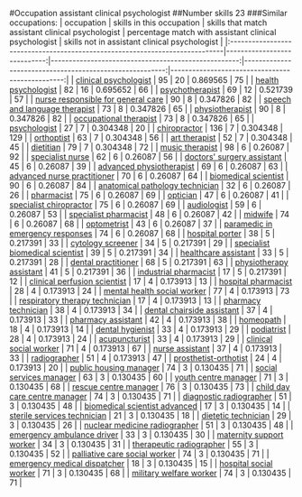 #Occupation assistant clinical psychologist
##Number skills 23
###Similar occupations:
| occupation                                                                  |   skills in this occupation |   skills that match assistant clinical psychologist |   percentage match with assistant clinical psychologist |   skills not in assistant clinical psychologist |
|:----------------------------------------------------------------------------|----------------------------:|----------------------------------------------------:|--------------------------------------------------------:|------------------------------------------------:|
| [clinical psychologist](clinical_psychologist.md)                           |                          95 |                                                  20 |                                                0.869565 |                                              75 |
| [health psychologist](health_psychologist.md)                               |                          82 |                                                  16 |                                                0.695652 |                                              66 |
| [psychotherapist](psychotherapist.md)                                       |                          69 |                                                  12 |                                                0.521739 |                                              57 |
| [nurse responsible for general care](nurse_responsible_for_general_care.md) |                          90 |                                                   8 |                                                0.347826 |                                              82 |
| [speech and language therapist](speech_and_language_therapist.md)           |                          73 |                                                   8 |                                                0.347826 |                                              65 |
| [physiotherapist](physiotherapist.md)                                       |                          90 |                                                   8 |                                                0.347826 |                                              82 |
| [occupational therapist](occupational_therapist.md)                         |                          73 |                                                   8 |                                                0.347826 |                                              65 |
| [psychologist](psychologist.md)                                             |                          27 |                                                   7 |                                                0.304348 |                                              20 |
| [chiropractor](chiropractor.md)                                             |                         136 |                                                   7 |                                                0.304348 |                                             129 |
| [orthoptist](orthoptist.md)                                                 |                          63 |                                                   7 |                                                0.304348 |                                              56 |
| [art therapist](art_therapist.md)                                           |                          52 |                                                   7 |                                                0.304348 |                                              45 |
| [dietitian](dietitian.md)                                                   |                          79 |                                                   7 |                                                0.304348 |                                              72 |
| [music therapist](music_therapist.md)                                       |                          98 |                                                   6 |                                                0.26087  |                                              92 |
| [specialist nurse](specialist_nurse.md)                                     |                          62 |                                                   6 |                                                0.26087  |                                              56 |
| [doctors' surgery assistant](doctors'_surgery_assistant.md)                 |                          45 |                                                   6 |                                                0.26087  |                                              39 |
| [advanced physiotherapist](advanced_physiotherapist.md)                     |                          69 |                                                   6 |                                                0.26087  |                                              63 |
| [advanced nurse practitioner](advanced_nurse_practitioner.md)               |                          70 |                                                   6 |                                                0.26087  |                                              64 |
| [biomedical scientist](biomedical_scientist.md)                             |                          90 |                                                   6 |                                                0.26087  |                                              84 |
| [anatomical pathology technician](anatomical_pathology_technician.md)       |                          32 |                                                   6 |                                                0.26087  |                                              26 |
| [pharmacist](pharmacist.md)                                                 |                          75 |                                                   6 |                                                0.26087  |                                              69 |
| [optician](optician.md)                                                     |                          47 |                                                   6 |                                                0.26087  |                                              41 |
| [specialist chiropractor](specialist_chiropractor.md)                       |                          75 |                                                   6 |                                                0.26087  |                                              69 |
| [audiologist](audiologist.md)                                               |                          59 |                                                   6 |                                                0.26087  |                                              53 |
| [specialist pharmacist](specialist_pharmacist.md)                           |                          48 |                                                   6 |                                                0.26087  |                                              42 |
| [midwife](midwife.md)                                                       |                          74 |                                                   6 |                                                0.26087  |                                              68 |
| [optometrist](optometrist.md)                                               |                          43 |                                                   6 |                                                0.26087  |                                              37 |
| [paramedic in emergency responses](paramedic_in_emergency_responses.md)     |                          74 |                                                   6 |                                                0.26087  |                                              68 |
| [hospital porter](hospital_porter.md)                                       |                          38 |                                                   5 |                                                0.217391 |                                              33 |
| [cytology screener](cytology_screener.md)                                   |                          34 |                                                   5 |                                                0.217391 |                                              29 |
| [specialist biomedical scientist](specialist_biomedical_scientist.md)       |                          39 |                                                   5 |                                                0.217391 |                                              34 |
| [healthcare assistant](healthcare_assistant.md)                             |                          33 |                                                   5 |                                                0.217391 |                                              28 |
| [dental practitioner](dental_practitioner.md)                               |                          68 |                                                   5 |                                                0.217391 |                                              63 |
| [physiotherapy assistant](physiotherapy_assistant.md)                       |                          41 |                                                   5 |                                                0.217391 |                                              36 |
| [industrial pharmacist](industrial_pharmacist.md)                           |                          17 |                                                   5 |                                                0.217391 |                                              12 |
| [clinical perfusion scientist](clinical_perfusion_scientist.md)             |                          17 |                                                   4 |                                                0.173913 |                                              13 |
| [hospital pharmacist](hospital_pharmacist.md)                               |                          28 |                                                   4 |                                                0.173913 |                                              24 |
| [mental health social worker](mental_health_social_worker.md)               |                          77 |                                                   4 |                                                0.173913 |                                              73 |
| [respiratory therapy technician](respiratory_therapy_technician.md)         |                          17 |                                                   4 |                                                0.173913 |                                              13 |
| [pharmacy technician](pharmacy_technician.md)                               |                          38 |                                                   4 |                                                0.173913 |                                              34 |
| [dental chairside assistant](dental_chairside_assistant.md)                 |                          37 |                                                   4 |                                                0.173913 |                                              33 |
| [pharmacy assistant](pharmacy_assistant.md)                                 |                          42 |                                                   4 |                                                0.173913 |                                              38 |
| [homeopath](homeopath.md)                                                   |                          18 |                                                   4 |                                                0.173913 |                                              14 |
| [dental hygienist](dental_hygienist.md)                                     |                          33 |                                                   4 |                                                0.173913 |                                              29 |
| [podiatrist](podiatrist.md)                                                 |                          28 |                                                   4 |                                                0.173913 |                                              24 |
| [acupuncturist](acupuncturist.md)                                           |                          33 |                                                   4 |                                                0.173913 |                                              29 |
| [clinical social worker](clinical_social_worker.md)                         |                          71 |                                                   4 |                                                0.173913 |                                              67 |
| [nurse assistant](nurse_assistant.md)                                       |                          37 |                                                   4 |                                                0.173913 |                                              33 |
| [radiographer](radiographer.md)                                             |                          51 |                                                   4 |                                                0.173913 |                                              47 |
| [prosthetist-orthotist](prosthetist-orthotist.md)                           |                          24 |                                                   4 |                                                0.173913 |                                              20 |
| [public housing manager](public_housing_manager.md)                         |                          74 |                                                   3 |                                                0.130435 |                                              71 |
| [social services manager](social_services_manager.md)                       |                          63 |                                                   3 |                                                0.130435 |                                              60 |
| [youth centre manager](youth_centre_manager.md)                             |                          71 |                                                   3 |                                                0.130435 |                                              68 |
| [rescue centre manager](rescue_centre_manager.md)                           |                          76 |                                                   3 |                                                0.130435 |                                              73 |
| [child day care centre manager](child_day_care_centre_manager.md)           |                          74 |                                                   3 |                                                0.130435 |                                              71 |
| [diagnostic radiographer](diagnostic_radiographer.md)                       |                          51 |                                                   3 |                                                0.130435 |                                              48 |
| [biomedical scientist advanced](biomedical_scientist_advanced.md)           |                          17 |                                                   3 |                                                0.130435 |                                              14 |
| [sterile services technician](sterile_services_technician.md)               |                          21 |                                                   3 |                                                0.130435 |                                              18 |
| [dietetic technician](dietetic_technician.md)                               |                          29 |                                                   3 |                                                0.130435 |                                              26 |
| [nuclear medicine radiographer](nuclear_medicine_radiographer.md)           |                          51 |                                                   3 |                                                0.130435 |                                              48 |
| [emergency ambulance driver](emergency_ambulance_driver.md)                 |                          33 |                                                   3 |                                                0.130435 |                                              30 |
| [maternity support worker](maternity_support_worker.md)                     |                          34 |                                                   3 |                                                0.130435 |                                              31 |
| [therapeutic radiographer](therapeutic_radiographer.md)                     |                          55 |                                                   3 |                                                0.130435 |                                              52 |
| [palliative care social worker](palliative_care_social_worker.md)           |                          74 |                                                   3 |                                                0.130435 |                                              71 |
| [emergency medical dispatcher](emergency_medical_dispatcher.md)             |                          18 |                                                   3 |                                                0.130435 |                                              15 |
| [hospital social worker](hospital_social_worker.md)                         |                          71 |                                                   3 |                                                0.130435 |                                              68 |
| [military welfare worker](military_welfare_worker.md)                       |                          74 |                                                   3 |                                                0.130435 |                                              71 |
